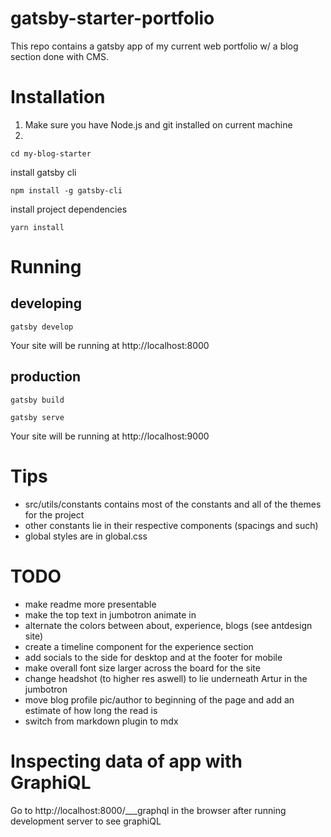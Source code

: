 # gatsby-starter-portfolio
This repo contains a gatsby app of my current web portfolio w/ a blog section done with CMS.

# Installation
1. Make sure you have Node.js and git installed on current machine
2. 
```
cd my-blog-starter
```
install gatsby cli
```
npm install -g gatsby-cli
```
install project dependencies
```
yarn install
```

# Running
## developing
```
gatsby develop
```
Your site will be running at http://localhost:8000

## production
```
gatsby build
```
```
gatsby serve
```
Your site will be running at http://localhost:9000

# Tips
* src/utils/constants contains most of the constants and all of the themes for the project
* other constants lie in their respective components (spacings and such)
* global styles are in global.css

# TODO
* make readme more presentable
* make the top text in jumbotron animate in
* alternate the colors between about, experience, blogs (see antdesign site)
* create a timeline component for the experience section
* add socials to the side for desktop and at the footer for mobile
* make overall font size larger across the board for the site
* change headshot (to higher res aswell) to lie underneath Artur in the jumbotron
* move blog profile pic/author to beginning of the page and add an estimate of how long the read is
* switch from markdown plugin to mdx

# Inspecting data of app with GraphiQL
Go to http://localhost:8000/___graphql in the browser after running development server to see graphiQL 


